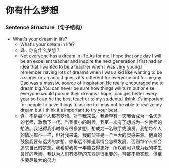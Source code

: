 # 你有什么梦想

### Sentence Structure（句子结构）

- What's your dream in life?
  - What's your dream in life?
  - 译：你有什么梦想？
  - Not everyone has a dream in life.As for me,I hope that one day I will be an excellent teacher and inspire the next generation.I first had an idea that I wanted to be a teacher when I was very young.I remember having lots of dreams when I was a kid like wanting to be a singer or an actor.I guess it's different for everyone but for me,my Dad was a massive source of inspiration.He really encouraged me to dream big.You can never be sure how things will turn out or else everyone would pursue their dreams.I hope I can get better every year so I can be the best teacher to my students.I think it's important for people to have things to aspire to.I may not be able to realize my dream but I think it's important to try your best.
  - 译：不是每个人都有梦想。对于我来说，我希望有一天我会成为一名优秀的老师，激励下一代。当我很小的时候，我第一次有了想成为一名教师的想法。我记得我小时候有很多梦想，想成为一名歌手或演员。我想每个人的情况都不一样，但对我来说，我的父亲是一个巨大的灵感来源。他真的鼓励我要有远大的梦想。你永远不知道事情会怎样发展，否则每个人都会追求自己的梦想。我希望我每一年能变得更好，所以我可以成为我的学生最好的老师。我认为人们有渴望的东西是很重要的。可能不能实现，但至少要尽最大的努力
